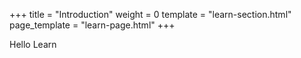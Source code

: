+++
title = "Introduction"
weight = 0
template = "learn-section.html"
page_template = "learn-page.html"
+++
 
Hello Learn